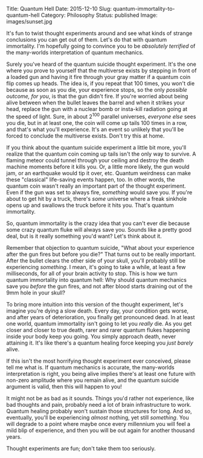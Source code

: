 Title: Quantum Hell
Date: 2015-12-10
Slug: quantum-immortality-to-quantum-hell
Category: Philosophy
Status: published
Image: images/sunset.jpg

It's fun to twist thought experiments around and see what kinds of strange
conclusions you can get out of them. Let's do that with quantum immortality. I'm
hopefully going to convince you to be *absolutely terrified* of the many-worlds
interpretation of quantum mechanics.

Surely you've heard of the quantum suicide thought experiment. It's the one
where you prove to yourself that the multiverse exists by stepping in front of
a loaded gun and having it fire through your gray matter if a quantum coin flip
comes up heads. The idea is, if you repeat that 100 times, you won't die because
as soon as you die, your experience stops, so the only *possible outcome, for
you*, is that the gun didn't fire. If you're worried about being alive between
when the bullet leaves the barrel and when it strikes your head, replace the gun
with a nuclear bomb or insta-kill radiation going at the speed of light. Sure,
in about 2<sup>100</sup> parallel universes, *everyone else* sees you die, but
in at least one, the coin will come up tails 100 times in a row, and that's what
you'll experience. It's an event so unlikely that you'll be forced to conclude
the multiverse exists. Don't try this at home.

If you think about the quantum suicide experiment a little bit more, you'll
realize that the quantum coin coming up tails isn't the only way to survive.
A flaming meteor could tunnel through your ceiling and destroy the death machine
moments before it kills you. Or, a little more likely, the gun would jam, or an
earthquake would tip it over, etc. Quantum weirdness can make these "classical"
life-saving events happen, too. In other words, the quantum coin wasn't really
an important part of the thought experiment. Even if the gun was set to always
fire, *something* would save you. If you're about to get hit by a truck, there's
*some* universe where a freak sinkhole opens up and swallows the truck before it
hits you. That's quantum immortality.

So, quantum immortality is the crazy idea that you can't ever die because some
crazy quantum fluke will always save you. Sounds like a pretty good deal, but is
it really something you'd want? Let's think about it.

Remember that objection to quantum suicide, "What about your experience after
the gun fires but before you die?" That turns out to be really important. After
the bullet clears the other side of your skull, you'll probably still be
experiencing *something*. I mean, it's going to take a while, at least a few
milliseconds, for all of your brain activity to stop. This is how we turn
quantum immortality into quantum hell: Why should quantum mechanics save you
*before* the gun fires, and not after blood starts draining out of the 9mm hole
in your skull?

To bring more intuition into this version of the thought experiment, let's
imagine you're dying a slow death. Every day, your condition gets worse, and
after years of deterioration, you finally get pronounced dead. In at least one
world, quantum immortality isn't going to let you *really* die. As you get
closer and closer to true death, rarer and rarer quantum flukes happening inside
your body keep you going. You simply approach death, never attaining it. It's
like there's a quantum healing force keeping you *just barely* alive.

If this isn't the most horrifying thought experiment ever conceived, please tell
me what is. If quantum mechanics is accurate, the many-worlds interpretation is
right, you being alive implies there's at least one future with non-zero
amplitude where you remain alive, and the quantum suicide argument is valid,
then this will happen to you!

It might not be as bad as it sounds. Things you'd rather not experience, like
bad thoughts and pain, probably need a lot of brain infrastructure to work.
Quantum healing probably won't sustain those structures for long. And so,
eventually, you'll be experiencing *almost* nothing, yet still *something*. You
will degrade to a point where maybe once every millennium you will feel a mild
blip of experience, and then you will be out again for another thousand years.

Thought experiments are fun; don't take them too seriously.
